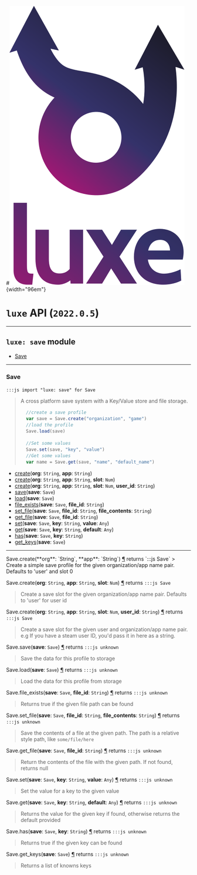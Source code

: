#![](../../../../images/luxe-dark.svg){width="96em"}

# `luxe` API (`2022.0.5`)  


---

## `luxe: save` module

- [Save](#save)   

---

### Save
`:::js import "luxe: save" for Save`
> A cross platform save system with a Key/Value store and file storage.
> 
>   ```js
>     //create a save profile
>     var save = Save.create("organization", "game")
>     //load the profile
>     Save.load(save)
>     
>     //Set some values
>     Save.set(save, "key", "value")
>     //Get some values
>     var name = Save.get(save, "name", "default_name")
>   ```

- [create](#Save.create+2)(**org**: `String`, **app**: `String`)
- [create](#Save.create+3)(**org**: `String`, **app**: `String`, **slot**: `Num`)
- [create](#Save.create+4)(**org**: `String`, **app**: `String`, **slot**: `Num`, **user_id**: `String`)
- [save](#Save.save)(**save**: `Save`)
- [load](#Save.load)(**save**: `Save`)
- [file_exists](#Save.file_exists+2)(**save**: `Save`, **file_id**: `String`)
- [set_file](#Save.set_file+3)(**save**: `Save`, **file_id**: `String`, **file_contents**: `String`)
- [get_file](#Save.get_file+2)(**save**: `Save`, **file_id**: `String`)
- [set](#Save.set+3)(**save**: `Save`, **key**: `String`, **value**: `Any`)
- [get](#Save.get+3)(**save**: `Save`, **key**: `String`, **default**: `Any`)
- [has](#Save.has+2)(**save**: `Save`, **key**: `String`)
- [get_keys](#Save.get_keys)(**save**: `Save`)

<hr/>
<endpoint module="luxe: save" class="Save" signature="create(org : String, app : String)"></endpoint>
<signature id="Save.create+2">Save.create(**org**: `String`, **app**: `String`)
<a class="headerlink" href="#Save.create+2" title="Permanent link">¶</a></signature>
<span class='api_ret'>returns</span> `:::js Save`
> Create a simple save profile for the given organization/app name pair. Defaults to 'user' and slot 0   

<endpoint module="luxe: save" class="Save" signature="create(org : String, app : String, slot : Num)"></endpoint>
<signature id="Save.create+3">Save.create(**org**: `String`, **app**: `String`, **slot**: `Num`)
<a class="headerlink" href="#Save.create+3" title="Permanent link">¶</a></signature>
<span class='api_ret'>returns</span> `:::js Save`
> Create a save slot for the given organization/app name pair. Defaults to 'user' for user id   

<endpoint module="luxe: save" class="Save" signature="create(org : String, app : String, slot : Num, user_id : String)"></endpoint>
<signature id="Save.create+4">Save.create(**org**: `String`, **app**: `String`, **slot**: `Num`, **user_id**: `String`)
<a class="headerlink" href="#Save.create+4" title="Permanent link">¶</a></signature>
<span class='api_ret'>returns</span> `:::js Save`
> Create a save slot for the given user and organization/app name pair. e.g If you have a steam user ID, you'd pass it in here as a string.   

<endpoint module="luxe: save" class="Save" signature="save(save : Save)"></endpoint>
<signature id="Save.save">Save.save(**save**: `Save`)
<a class="headerlink" href="#Save.save" title="Permanent link">¶</a></signature>
<span class='api_ret'>returns</span> `:::js unknown`
> Save the data for this profile to storage   

<endpoint module="luxe: save" class="Save" signature="load(save : Save)"></endpoint>
<signature id="Save.load">Save.load(**save**: `Save`)
<a class="headerlink" href="#Save.load" title="Permanent link">¶</a></signature>
<span class='api_ret'>returns</span> `:::js unknown`
> Load the data for this profile from storage   

<endpoint module="luxe: save" class="Save" signature="file_exists(save : Save, file_id : String)"></endpoint>
<signature id="Save.file_exists+2">Save.file_exists(**save**: `Save`, **file_id**: `String`)
<a class="headerlink" href="#Save.file_exists+2" title="Permanent link">¶</a></signature>
<span class='api_ret'>returns</span> `:::js unknown`
> Returns true if the given file path can be found   

<endpoint module="luxe: save" class="Save" signature="set_file(save : Save, file_id : String, file_contents : String)"></endpoint>
<signature id="Save.set_file+3">Save.set_file(**save**: `Save`, **file_id**: `String`, **file_contents**: `String`)
<a class="headerlink" href="#Save.set_file+3" title="Permanent link">¶</a></signature>
<span class='api_ret'>returns</span> `:::js unknown`
> Save the contents of a file at the given path. The path is a relative style path, like `some/file/here`   

<endpoint module="luxe: save" class="Save" signature="get_file(save : Save, file_id : String)"></endpoint>
<signature id="Save.get_file+2">Save.get_file(**save**: `Save`, **file_id**: `String`)
<a class="headerlink" href="#Save.get_file+2" title="Permanent link">¶</a></signature>
<span class='api_ret'>returns</span> `:::js unknown`
> Return the contents of the file with the given path. If not found, returns null   

<endpoint module="luxe: save" class="Save" signature="set(save : Save, key : String, value : Any)"></endpoint>
<signature id="Save.set+3">Save.set(**save**: `Save`, **key**: `String`, **value**: `Any`)
<a class="headerlink" href="#Save.set+3" title="Permanent link">¶</a></signature>
<span class='api_ret'>returns</span> `:::js unknown`
> Set the value for a key to the given value   

<endpoint module="luxe: save" class="Save" signature="get(save : Save, key : String, default : Any)"></endpoint>
<signature id="Save.get+3">Save.get(**save**: `Save`, **key**: `String`, **default**: `Any`)
<a class="headerlink" href="#Save.get+3" title="Permanent link">¶</a></signature>
<span class='api_ret'>returns</span> `:::js unknown`
> Returns the value for the given key if found, otherwise returns the default provided   

<endpoint module="luxe: save" class="Save" signature="has(save : Save, key : String)"></endpoint>
<signature id="Save.has+2">Save.has(**save**: `Save`, **key**: `String`)
<a class="headerlink" href="#Save.has+2" title="Permanent link">¶</a></signature>
<span class='api_ret'>returns</span> `:::js unknown`
> Returns true if the given key can be found   

<endpoint module="luxe: save" class="Save" signature="get_keys(save : Save)"></endpoint>
<signature id="Save.get_keys">Save.get_keys(**save**: `Save`)
<a class="headerlink" href="#Save.get_keys" title="Permanent link">¶</a></signature>
<span class='api_ret'>returns</span> `:::js unknown`
> Returns a list of knowns keys   


